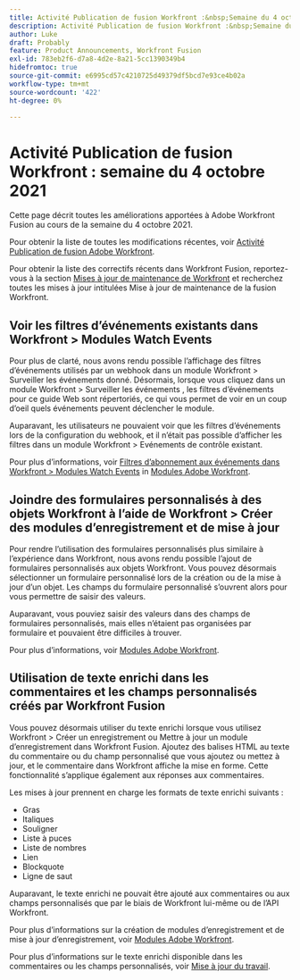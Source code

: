 ```yaml
---
title: Activité Publication de fusion Workfront :&nbsp;Semaine du 4 octobre 2021
description: Activité Publication de fusion Workfront :&nbsp;Semaine du 4 octobre 2021
author: Luke
draft: Probably
feature: Product Announcements, Workfront Fusion
exl-id: 783eb2f6-d7a8-4d2e-8a21-5cc1390349b4
hidefromtoc: true
source-git-commit: e6995cd57c4210725d49379df5bcd7e93ce4b02a
workflow-type: tm+mt
source-wordcount: '422'
ht-degree: 0%

---
```


# Activité Publication de fusion Workfront : semaine du 4 octobre 2021

Cette page décrit toutes les améliorations apportées à Adobe Workfront Fusion au cours de la semaine du 4 octobre 2021.

Pour obtenir la liste de toutes les modifications récentes, voir [Activité Publication de fusion Adobe Workfront](../../../product-announcements/product-releases/fusion-release-activity/fusion-release-activity.md).

Pour obtenir la liste des correctifs récents dans Workfront Fusion, reportez-vous à la section [Mises à jour de maintenance de Workfront](https://experienceleague.adobe.com/docs/workfront-known-issues/releases/current-updates.html) et recherchez toutes les mises à jour intitulées Mise à jour de maintenance de la fusion Workfront.

## Voir les filtres d’événements existants dans Workfront > Modules Watch Events

Pour plus de clarté, nous avons rendu possible l’affichage des filtres d’événements utilisés par un webhook dans un module Workfront > Surveiller les événements donné. Désormais, lorsque vous cliquez dans un module Workfront > Surveiller les événements , les filtres d’événements pour ce guide Web sont répertoriés, ce qui vous permet de voir en un coup d’oeil quels événements peuvent déclencher le module.

Auparavant, les utilisateurs ne pouvaient voir que les filtres d’événements lors de la configuration du webhook, et il n’était pas possible d’afficher les filtres dans un module Workfront > Evénements de contrôle existant.

Pour plus d’informations, voir [Filtres d’abonnement aux événements dans Workfront > Modules Watch Events](../../../workfront-fusion/apps-and-their-modules/workfront-modules.md#event) in [Modules Adobe Workfront](../../../workfront-fusion/apps-and-their-modules/workfront-modules.md).

## Joindre des formulaires personnalisés à des objets Workfront à l’aide de Workfront > Créer des modules d’enregistrement et de mise à jour

Pour rendre l’utilisation des formulaires personnalisés plus similaire à l’expérience dans Workfront, nous avons rendu possible l’ajout de formulaires personnalisés aux objets Workfront. Vous pouvez désormais sélectionner un formulaire personnalisé lors de la création ou de la mise à jour d’un objet. Les champs du formulaire personnalisé s’ouvrent alors pour vous permettre de saisir des valeurs.

Auparavant, vous pouviez saisir des valeurs dans des champs de formulaires personnalisés, mais elles n’étaient pas organisées par formulaire et pouvaient être difficiles à trouver.

Pour plus d’informations, voir [Modules Adobe Workfront](../../../workfront-fusion/apps-and-their-modules/workfront-modules.md).

## Utilisation de texte enrichi dans les commentaires et les champs personnalisés créés par Workfront Fusion

Vous pouvez désormais utiliser du texte enrichi lorsque vous utilisez Workfront > Créer un enregistrement ou Mettre à jour un module d’enregistrement dans Workfront Fusion. Ajoutez des balises HTML au texte du commentaire ou du champ personnalisé que vous ajoutez ou mettez à jour, et le commentaire dans Workfront affiche la mise en forme. Cette fonctionnalité s’applique également aux réponses aux commentaires.

Les mises à jour prennent en charge les formats de texte enrichi suivants :

* Gras
* Italiques
* Souligner
* Liste à puces
* Liste de nombres
* Lien
* Blockquote
* Ligne de saut

Auparavant, le texte enrichi ne pouvait être ajouté aux commentaires ou aux champs personnalisés que par le biais de Workfront lui-même ou de l’API Workfront.

Pour plus d’informations sur la création de modules d’enregistrement et de mise à jour d’enregistrement, voir [Modules Adobe Workfront](../../../workfront-fusion/apps-and-their-modules/workfront-modules.md).

Pour plus d’informations sur le texte enrichi disponible dans les commentaires ou les champs personnalisés, voir [Mise à jour du travail](../../../workfront-basics/updating-work-items-and-viewing-updates/update-work.md).

